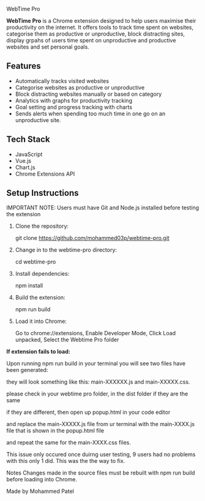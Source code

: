  WebTime Pro

**WebTime Pro** is a Chrome extension designed to help users maximise their productivity on the internet. It offers tools to track time spent on websites, categorise them as productive or unproductive, block distracting sites, display grpahs of users time spent on unproductive and productive websites and set personal goals.

## Features

-  Automatically tracks visited websites
-  Categorise websites as productive or unproductive
-  Block distracting websites manually or based on category
-  Analytics with graphs for productivity tracking
-  Goal setting and progress tracking with charts
-  Sends alerts when spending too much time in one go on an unproductive site.

##  Tech Stack

- JavaScript
- Vue.js
- Chart.js
- Chrome Extensions API

##  Setup Instructions

 IMPORTANT NOTE: Users must have Git and Node.js installed before testing the extension

1. Clone the repository:
   
   git clone https://github.com/mohammed03p/webtime-pro.git
 
2. Change in to the webtime-pro directory:

   cd webtime-pro
   
4. Install dependencies:

   npm install

6. Build the extension:

   npm run build

8. Load it into Chrome:

   Go to chrome://extensions,
   Enable Developer Mode,
   Click Load unpacked,
   Select the Webtime Pro folder


**If extension fails to load:**

   Upon running npm run build in your terminal you will see two files have been generated:

   they will look something like this: main-XXXXXX.js and main-XXXXX.css.

   please check in your webtime pro folder, in the dist folder if they are the same

   if they are different, then open up popup.html in your code editor

   and replace the main-XXXXX.js file from ur terminal with the main-XXXX.js file that is shown in the popup.html file

   and repeat the same for the main-XXXX.css files.



   This issue only occured once duirng user testing, 9 users had no problems with this only 1 did. This was the the way to fix.






    
Notes
Changes made in the source files must be rebuilt with npm run build before loading into Chrome.

Made by Mohammed Patel
